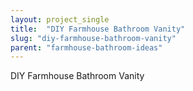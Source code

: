 ```yaml
---
layout: project_single
title:  "DIY Farmhouse Bathroom Vanity"
slug: "diy-farmhouse-bathroom-vanity"
parent: "farmhouse-bathroom-ideas"
---
```

DIY Farmhouse Bathroom Vanity